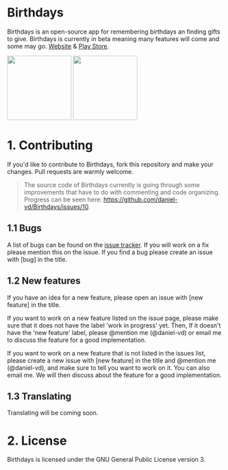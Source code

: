 # Birthdays
Birthdays is an open-source app for remembering birthdays an finding gifts to give. Birthdays is currently in beta meaning many features will come and some may go. [Website](http://danielvd.tk/birthdays/) & [Play Store](https://play.google.com/store/apps/details?id=com.mclovesmy.birthdaygift).

<img src="http://danielvd.tk/birthdays/images/mockup1.png" width="150"> <img src="http://danielvd.tk/birthdays/images/mockup2.png" width="150">
# 1. Contributing
If you'd like to contribute to Birthdays, fork this repository and make your changes. Pull requests are warmly welcome.

>The source code of Birthdays currently is going through some improvements that have to do with commenting and code organizing. Progress can be seen here: https://github.com/daniel-vd/Birthdays/issues/10.

## 1.1 Bugs
A list of bugs can be found on the [issue tracker](https://github.com/daniel-vd/Birthdays/issues). If you will work on a fix please mention this on the issue. If you find a bug please create an issue with [bug] in the title.

## 1.2 New features
If you have an idea for a new feature, please open an issue with [new feature] in the title.

If you want to work on a new feature listed on the issue page, please make sure that it does not have the label 'work in progress' yet. Then, If it doesn't have the 'new feature' label, please @mention me (@daniel-vd) or email me to discuss the feature for a good implementation.

If you want to work on a new feature that is not listed in the issues list, please create a new issue with [new feature] in the title and @mention me (@daniel-vd), and make sure to tell you want to work on it. You can also email me. We will then discuss about the feature for a good implementation.

## 1.3 Translating
Translating will be coming soon.

# 2. License
Birthdays is licensed under the GNU General Public License version 3.

